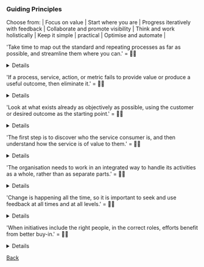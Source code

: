 ### Guiding Principles

Choose from: | Focus on value | Start where you are | Progress iteratively with feedback | Collaborate and promote visibility | Think and work holistically | Keep it simple | practical | Optimise and automate |

'Take time to map out the standard and repeating processes as far as possible, and streamline them where you can.' = :man_shrugging:
<details>
'Take time to map out the standard and repeating processes as far as possible, and streamline them where you can.' =  Optimise and Automate
</details>

'If a process, service, action, or metric fails to provide value or produce a useful outcome, then eliminate it.' = :woman_shrugging:
<details>
'If a process, service, action, or metric fails to provide value or produce a useful outcome, then eliminate it.' = Keep it Simple and Practical
</details>

'Look at what exists already as objectively as possible, using the customer or desired outcome as the starting point.' = :man_shrugging:
<details>
'Look at what exists already as objectively as possible, using the customer or desired outcome as the starting point.' = Start Where You Are
</details>

'The first step is to discover who the service consumer is, and then understand how the service is of value to them.' = :woman_shrugging:
<details>
'The first step is to discover who the service consumer is, and then understand how the service is of value to them.' = Focus on Value
</details>

'The organisation needs to work in an integrated way to handle its activities as a whole, rather than as separate parts.' = :man_shrugging:
<details>
'The organisation needs to work in an integrated way to handle its activities as a whole, rather than as separate parts.' = Think and Work Holistically
</details>

'Change is happening all the time, so it is important to seek and use feedback at all times and at all levels.' = :woman_shrugging:
<details>
'Change is happening all the time, so it is important to seek and use feedback at all times and at all levels.' = Progress Iteratively with Feedback
</details>

'When initiatives include the right people, in the correct roles, efforts benefit from better buy-in.' = :man_shrugging:
<details>
'When initiatives include the right people, in the correct roles, efforts benefit from better buy-in.' = Collaborate and Promote Visibility
</details>

[Back](README.md)
